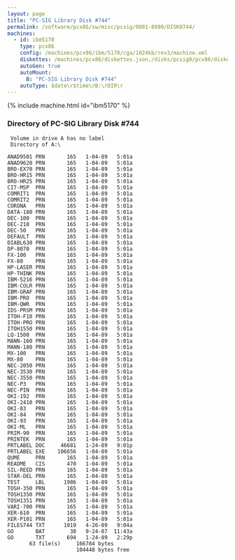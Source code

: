 ```yaml
---
layout: page
title: "PC-SIG Library Disk #744"
permalink: /software/pcx86/sw/misc/pcsig/0001-0999/DISK0744/
machines:
  - id: ibm5170
    type: pcx86
    config: /machines/pcx86/ibm/5170/cga/1024kb/rev3/machine.xml
    diskettes: /machines/pcx86/diskettes.json,/disks/pcsig0/pcx86/diskettes.json
    autoGen: true
    autoMount:
      B: "PC-SIG Library Disk #744"
    autoType: $date\r$time\rB:\rDIR\r
---
```


{% include machine.html id="ibm5170" %}

### Directory of PC-SIG Library Disk #744

     Volume in drive A has no label
     Directory of A:\

    ANAD9501 PRN       165   1-04-89   5:01a
    ANAD9620 PRN       165   1-04-89   5:01a
    BRO-EX70 PRN       165   1-04-89   5:01a
    BRO-HR15 PRN       165   1-04-89   5:01a
    BRO-HR25 PRN       165   1-04-89   5:01a
    CIT-MSP  PRN       165   1-04-89   5:01a
    COMRIT1  PRN       165   1-04-89   5:01a
    COMRIT2  PRN       165   1-04-89   5:01a
    CORONA   PRN       165   1-04-89   5:01a
    DATA-180 PRN       165   1-04-89   5:01a
    DEC-100  PRN       165   1-04-89   5:01a
    DEC-210  PRN       165   1-04-89   5:01a
    DEC-50   PRN       165   1-04-89   5:01a
    DEFAULT  PRN       165   1-04-89   5:01a
    DIABL630 PRN       165   1-04-89   5:01a
    DP-8070  PRN       165   1-04-89   5:01a
    FX-100   PRN       165   1-04-89   5:01a
    FX-80    PRN       165   1-04-89   5:01a
    HP-LASER PRN       165   1-04-89   5:01a
    HP-THINK PRN       165   1-04-89   5:01a
    IBM-5216 PRN       165   1-04-89   5:01a
    IBM-COLR PRN       165   1-04-89   5:01a
    IBM-GRAF PRN       165   1-04-89   5:01a
    IBM-PRO  PRN       165   1-04-89   5:01a
    IBM-QWR  PRN       165   1-04-89   5:01a
    IDS-PRSM PRN       165   1-04-89   5:01a
    ITOH-F10 PRN       165   1-04-89   5:01a
    ITOH-PRO PRN       165   1-04-89   5:01a
    ITOH1550 PRN       165   1-04-89   5:01a
    LQ-1500  PRN       165   1-04-89   5:01a
    MANN-160 PRN       165   1-04-89   5:01a
    MANN-180 PRN       165   1-04-89   5:01a
    MX-100   PRN       165   1-04-89   5:01a
    MX-80    PRN       165   1-04-89   5:01a
    NEC-2050 PRN       165   1-04-89   5:01a
    NEC-3530 PRN       165   1-04-89   5:01a
    NEC-3550 PRN       165   1-04-89   5:01a
    NEC-P3   PRN       165   1-04-89   5:01a
    NEC-PIN  PRN       165   1-04-89   5:01a
    OKI-192  PRN       165   1-04-89   5:01a
    OKI-2410 PRN       165   1-04-89   5:01a
    OKI-83   PRN       165   1-04-89   5:01a
    OKI-84   PRN       165   1-04-89   5:01a
    OKI-93   PRN       165   1-04-89   5:01a
    OKI-ML   PRN       165   1-04-89   5:01a
    PRIM-90  PRN       165   1-04-89   5:01a
    PRINTEK  PRN       165   1-04-89   5:01a
    PRTLABEL DOC     46681   1-24-89   9:01p
    PRTLABEL EXE    106656   1-04-89   5:01a
    QUME     PRN       165   1-04-89   5:01a
    README   CIS       470   1-04-89   5:01a
    SIL-REED PRN       165   1-04-89   5:01a
    STAR-DEL PRN       165   1-04-89   5:01a
    TEST     LBL      1986   1-04-89   5:01a
    TOSH-350 PRN       165   1-04-89   5:01a
    TOSH1350 PRN       165   1-04-89   5:01a
    TOSH1351 PRN       165   1-04-89   5:01a
    VARI-700 PRN       165   1-04-89   5:01a
    XER-610  PRN       165   1-04-89   5:01a
    XER-P101 PRN       165   1-04-89   5:01a
    FILES744 TXT      1019   4-26-89   9:04a
    GO       BAT        38   9-24-87  11:43a
    GO       TXT       694   1-24-89   2:29p
           63 file(s)     166784 bytes
                          104448 bytes free
